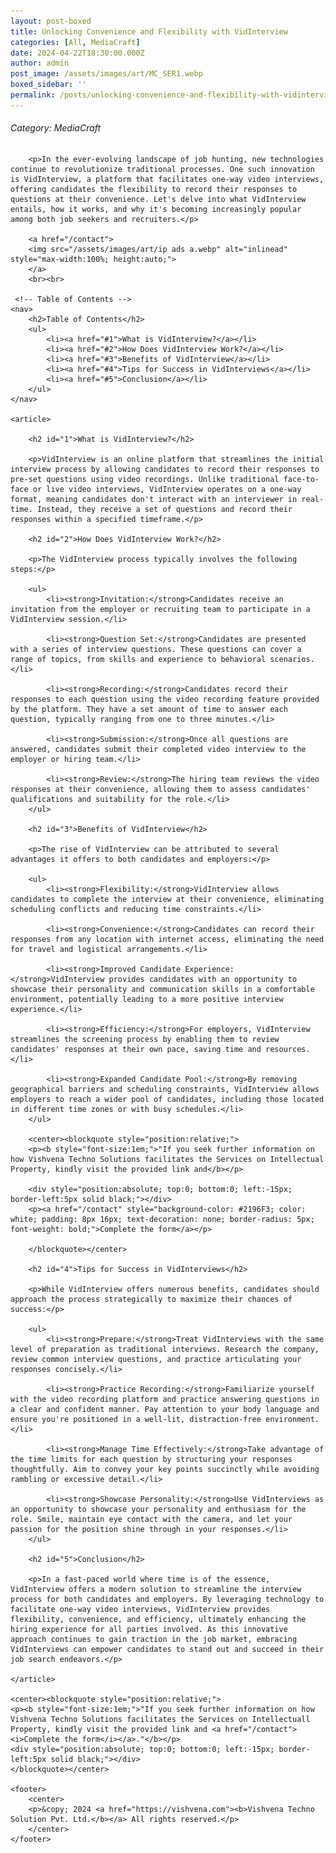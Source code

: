 ```yaml
---
layout: post-boxed
title: Unlocking Convenience and Flexibility with VidInterview
categories: [All, MediaCraft]
date: 2024-04-22T18:30:00.000Z
author: admin
post_image: /assets/images/art/MC_SER1.webp
boxed_sidebar: ''
permalink: /posts/unlocking-convenience-and-flexibility-with-vidinterview
---
```


###### Category: MediaCraft

<html lang="en">
<head>
    <meta charset="UTF-8">
    <meta name="viewport" content="width=device-width, initial-scale=1.0">
    <meta name="description" content="Discover the convenience and flexibility of VidInterview, where candidates can record their answers to interview questions on their own time. Learn how this one-way video interview process works and why it's gaining popularity in today's job market.">
    <title><h1>Unlocking Convenience and Flexibility with VidInterview</h1></title>
</head>
<body>
		
		<p>In the ever-evolving landscape of job hunting, new technologies continue to revolutionize traditional processes. One such innovation is VidInterview, a platform that facilitates one-way video interviews, offering candidates the flexibility to record their responses to questions at their convenience. Let's delve into what VidInterview entails, how it works, and why it's becoming increasingly popular among both job seekers and recruiters.</p>
		
		<a href="/contact">
		<img src="/assets/images/art/ip ads a.webp" alt="inlinead" style="max-width:100%; height:auto;">
		</a>
		<br><br>
		
     <!-- Table of Contents -->
    <nav>
        <h2>Table of Contents</h2>
        <ul>
            <li><a href="#1">What is VidInterview?</a></li>
            <li><a href="#2">How Does VidInterview Work?</a></li>
            <li><a href="#3">Benefits of VidInterview</a></li>
            <li><a href="#4">Tips for Success in VidInterviews</a></li>
			<li><a href="#5">Conclusion</a></li>
        </ul>
    </nav>
    
    <article>
        
        <h2 id="1">What is VidInterview?</h2>
		
        <p>VidInterview is an online platform that streamlines the initial interview process by allowing candidates to record their responses to pre-set questions using video recordings. Unlike traditional face-to-face or live video interviews, VidInterview operates on a one-way format, meaning candidates don't interact with an interviewer in real-time. Instead, they receive a set of questions and record their responses within a specified timeframe.</p>
		        
        <h2 id="2">How Does VidInterview Work?</h2>
		
        <p>The VidInterview process typically involves the following steps:</p>
		
		<ul>
			<li><strong>Invitation:</strong>Candidates receive an invitation from the employer or recruiting team to participate in a VidInterview session.</li>
			
			<li><strong>Question Set:</strong>Candidates are presented with a series of interview questions. These questions can cover a range of topics, from skills and experience to behavioral scenarios.</li>
			
			<li><strong>Recording:</strong>Candidates record their responses to each question using the video recording feature provided by the platform. They have a set amount of time to answer each question, typically ranging from one to three minutes.</li>
			
			<li><strong>Submission:</strong>Once all questions are answered, candidates submit their completed video interview to the employer or hiring team.</li>
			
			<li><strong>Review:</strong>The hiring team reviews the video responses at their convenience, allowing them to assess candidates' qualifications and suitability for the role.</li>
		</ul>
        
        <h2 id="3">Benefits of VidInterview</h2>
		
		<p>The rise of VidInterview can be attributed to several advantages it offers to both candidates and employers:</p>
		
		<ul>
			<li><strong>Flexibility:</strong>VidInterview allows candidates to complete the interview at their convenience, eliminating scheduling conflicts and reducing time constraints.</li>
			
			<li><strong>Convenience:</strong>Candidates can record their responses from any location with internet access, eliminating the need for travel and logistical arrangements.</li>
			
			<li><strong>Improved Candidate Experience:</strong>VidInterview provides candidates with an opportunity to showcase their personality and communication skills in a comfortable environment, potentially leading to a more positive interview experience.</li>
			
			<li><strong>Efficiency:</strong>For employers, VidInterview streamlines the screening process by enabling them to review candidates' responses at their own pace, saving time and resources.</li>
			
			<li><strong>Expanded Candidate Pool:</strong>By removing geographical barriers and scheduling constraints, VidInterview allows employers to reach a wider pool of candidates, including those located in different time zones or with busy schedules.</li>
		</ul>
        
		<center><blockquote style="position:relative;">
		<p><b style="font-size:1em;">"If you seek further information on how Vishvena Techno Solutions facilitates the Services on Intellectual Property, kindly visit the provided link and</b></p>

		<div style="position:absolute; top:0; bottom:0; left:-15px; border-left:5px solid black;"></div>
		<p><a href="/contact" style="background-color: #2196F3; color: white; padding: 8px 16px; text-decoration: none; border-radius: 5px; font-weight: bold;">Complete the form</a></p>

		</blockquote></center>
		
        <h2 id="4">Tips for Success in VidInterviews</h2>
        
		<p>While VidInterview offers numerous benefits, candidates should approach the process strategically to maximize their chances of success:</p>
		
		<ul>
			<li><strong>Prepare:</strong>Treat VidInterviews with the same level of preparation as traditional interviews. Research the company, review common interview questions, and practice articulating your responses concisely.</li>
			
			<li><strong>Practice Recording:</strong>Familiarize yourself with the video recording platform and practice answering questions in a clear and confident manner. Pay attention to your body language and ensure you're positioned in a well-lit, distraction-free environment.</li>
			
			<li><strong>Manage Time Effectively:</strong>Take advantage of the time limits for each question by structuring your responses thoughtfully. Aim to convey your key points succinctly while avoiding rambling or excessive detail.</li>
			
			<li><strong>Showcase Personality:</strong>Use VidInterviews as an opportunity to showcase your personality and enthusiasm for the role. Smile, maintain eye contact with the camera, and let your passion for the position shine through in your responses.</li>
		</ul>
		
		<h2 id="5">Conclusion</h2>
		
		<p>In a fast-paced world where time is of the essence, VidInterview offers a modern solution to streamline the interview process for both candidates and employers. By leveraging technology to facilitate one-way video interviews, VidInterview provides flexibility, convenience, and efficiency, ultimately enhancing the hiring experience for all parties involved. As this innovative approach continues to gain traction in the job market, embracing VidInterviews can empower candidates to stand out and succeed in their job search endeavors.</p>
		        
	</article>
	
	<center><blockquote style="position:relative;">
	<p><b style="font-size:1em;">"If you seek further information on how Vishvena Techno Solutions facilitates the Services on Intellectuall Property, kindly visit the provided link and <a href="/contact"><i>Complete the form</i></a>."</b></p>
	<div style="position:absolute; top:0; bottom:0; left:-15px; border-left:5px solid black;"></div>
	</blockquote></center>
	
    <footer>
        <center>
		<p>&copy; 2024 <a href="https://vishvena.com"><b>Vishvena Techno Solution Pvt. Ltd.</b></a> All rights reserved.</p>
		</center>
    </footer>
</body>
</html>
